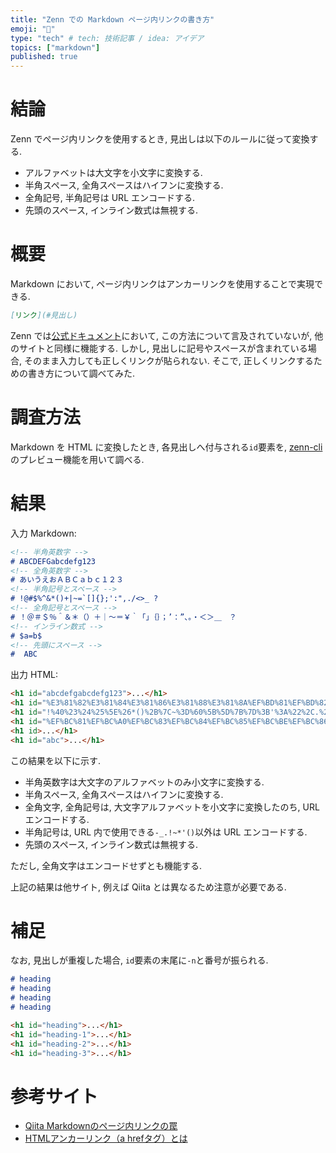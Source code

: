 ```yaml
---
title: "Zenn での Markdown ページ内リンクの書き方"
emoji: "🔗"
type: "tech" # tech: 技術記事 / idea: アイデア
topics: ["markdown"]
published: true
---
```


# 結論

Zenn でページ内リンクを使用するとき, 見出しは以下のルールに従って変換する.

- アルファベットは大文字を小文字に変換する.
- 半角スペース, 全角スペースはハイフンに変換する.
- 全角記号, 半角記号は URL エンコードする.
- 先頭のスペース, インライン数式は無視する.

# 概要

Markdown において, ページ内リンクはアンカーリンクを使用することで実現できる.

```markdown
[リンク](#見出し)
```

Zenn では[公式ドキュメント](https://zenn.dev/zenn/articles/markdown-guide)において, この方法について言及されていないが, 他のサイトと同様に機能する. しかし, 見出しに記号やスペースが含まれている場合, そのまま入力しても正しくリンクが貼られない. そこで, 正しくリンクするための書き方について調べてみた.

# 調査方法

Markdown を HTML に変換したとき, 各見出しへ付与される`id`要素を, [zenn-cli](https://www.npmjs.com/package/zenn-cli?activeTab=readme) のプレビュー機能を用いて調べる.

# 結果

入力 Markdown:
```markdown
<!-- 半角英数字 -->
# ABCDEFGabcdefg123
<!-- 全角英数字 -->
# あいうえおＡＢＣａｂｃ１２３
<!-- 半角記号とスペース -->
# !@#$%^&*()+|~=`[]{};':",./<>_ ?
<!-- 全角記号とスペース -->
# ！＠＃＄％＾＆＊（）＋｜〜＝￥｀「」｛｝；’：”、。・＜＞＿　？
<!-- インライン数式 -->
# $a=b$
<!-- 先頭にスペース -->
#  ABC
```

出力 HTML:
```html
<h1 id="abcdefgabcdefg123">...</h1>
<h1 id="%E3%81%82%E3%81%84%E3%81%86%E3%81%88%E3%81%8A%EF%BD%81%EF%BD%82%EF%BD%83%EF%BD%81%EF%BD%82%EF%BD%83%EF%BC%91%EF%BC%92%EF%BC%93">...</h1>
<h1 id="!%40%23%24%25%5E%26*()%2B%7C~%3D%60%5B%5D%7B%7D%3B'%3A%22%2C.%2F%3C%3E_-%3F">...</h1>
<h1 id="%EF%BC%81%EF%BC%A0%EF%BC%83%EF%BC%84%EF%BC%85%EF%BC%BE%EF%BC%86%EF%BC%8A%EF%BC%88%EF%BC%89%EF%BC%8B%EF%BD%9C%E3%80%9C%EF%BC%9D%EF%BF%A5%EF%BD%80%E3%80%8C%E3%80%8D%EF%BD%9B%EF%BD%9D%EF%BC%9B%E2%80%99%EF%BC%9A%E2%80%9D%E3%80%81%E3%80%82%E3%83%BB%EF%BC%9C%EF%BC%9E%EF%BC%BF-%EF%BC%9F">...</h1>
<h1 id>...</h1>
<h1 id="abc">...</h1>
```

この結果を以下に示す.

- 半角英数字は大文字のアルファベットのみ小文字に変換する.
- 半角スペース, 全角スペースはハイフンに変換する.
- 全角文字, 全角記号は, 大文字アルファベットを小文字に変換したのち, URL エンコードする.
- 半角記号は, URL 内で使用できる`-_.!~*'()`以外は URL エンコードする.
- 先頭のスペース, インライン数式は無視する.

ただし, 全角文字はエンコードせずとも機能する.

上記の結果は他サイト, 例えば Qiita とは異なるため注意が必要である.

# 補足

なお, 見出しが重複した場合, `id`要素の末尾に`-n`と番号が振られる.

```markdown
# heading
# heading
# heading
# heading
```

```html
<h1 id="heading">...</h1>
<h1 id="heading-1">...</h1>
<h1 id="heading-2">...</h1>
<h1 id="heading-3">...</h1>
```

# 参考サイト

- [Qiita Markdownのページ内リンクの罠](https://qiita.com/hennin/items/7ee58dd7d7c013a23be7)
- [HTMLアンカーリンク（a hrefタグ）とは](https://seolaboratory.jp/44165/)
